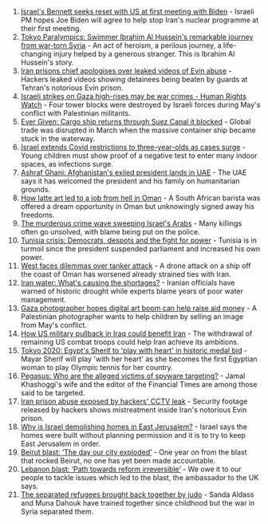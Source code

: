 1. [Israel's Bennett seeks reset with US at first meeting with Biden](https://www.bbc.co.uk/news/world-middle-east-58315818?at_medium=RSS&at_campaign=KARANGA) - Israeli PM hopes Joe Biden will agree to help stop Iran's nuclear programme at their first meeting.
2. [Tokyo Paralympics: Swimmer Ibrahim Al Hussein's remarkable journey from war-torn Syria](https://www.bbc.co.uk/sport/disability-sport/58233760?at_medium=RSS&at_campaign=KARANGA) - An act of heroism, a perilous journey, a life-changing injury helped by a generous stranger. This is Ibrahim Al Hussein's story.
3. [Iran prisons chief apologises over leaked videos of Evin abuse](https://www.bbc.co.uk/news/world-middle-east-58315816?at_medium=RSS&at_campaign=KARANGA) - Hackers leaked videos showing detainees being beaten by guards at Tehran's notorious Evin prison.
4. [Israeli strikes on Gaza high-rises may be war crimes - Human Rights Watch](https://www.bbc.co.uk/news/world-middle-east-58305586?at_medium=RSS&at_campaign=KARANGA) - Four tower blocks were destroyed by Israeli forces during May's conflict with Palestinian militants.
5. [Ever Given: Cargo ship returns through Suez Canal it blocked](https://www.bbc.co.uk/news/world-middle-east-58288512?at_medium=RSS&at_campaign=KARANGA) - Global trade was disrupted in March when the massive container ship became stuck in the waterway.
6. [Israel extends Covid restrictions to three-year-olds as cases surge](https://www.bbc.co.uk/news/world-middle-east-58245285?at_medium=RSS&at_campaign=KARANGA) - Young children must show proof of a negative test to enter many indoor spaces, as infections surge.
7. [Ashraf Ghani: Afghanistan's exiled president lands in UAE](https://www.bbc.co.uk/news/world-asia-58260902?at_medium=RSS&at_campaign=KARANGA) - The UAE says it has welcomed the president and his family on humanitarian grounds.
8. [How latte art led to a job from hell in Oman](https://www.bbc.co.uk/news/world-africa-57990393?at_medium=RSS&at_campaign=KARANGA) - A South African barista was offered a dream opportunity in Oman but unknowingly signed away his freedoms.
9. [The murderous crime wave sweeping Israel's Arabs](https://www.bbc.co.uk/news/world-middle-east-58183954?at_medium=RSS&at_campaign=KARANGA) - Many killings often go unsolved, with blame being put on the police.
10. [Tunisia crisis: Democrats, despots and the fight for power](https://www.bbc.co.uk/news/world-africa-58071263?at_medium=RSS&at_campaign=KARANGA) - Tunisia is in turmoil since the president suspended parliament and increased his own power.
11. [West faces dilemmas over tanker attack](https://www.bbc.co.uk/news/world-middle-east-58061401?at_medium=RSS&at_campaign=KARANGA) - A drone attack on a ship off the coast of Oman has worsened already strained ties with Iran.
12. [Iran water: What's causing the shortages?](https://www.bbc.co.uk/news/58012290?at_medium=RSS&at_campaign=KARANGA) - Iranian officials have warned of historic drought while experts blame years of poor water management.
13. [Gaza photographer hopes digital art boom can help raise aid money](https://www.bbc.co.uk/news/world-middle-east-57970467?at_medium=RSS&at_campaign=KARANGA) - A Palestinian photographer wants to help children by selling an image from May's conflict.
14. [How US military pullback in Iraq could benefit Iran](https://www.bbc.co.uk/news/world-middle-east-57976007?at_medium=RSS&at_campaign=KARANGA) - The withdrawal of remaining US combat troops could help Iran achieve its ambitions.
15. [Tokyo 2020: Egypt's Sherif to 'play with heart' in historic medal bid](https://www.bbc.co.uk/sport/africa/57844534?at_medium=RSS&at_campaign=KARANGA) - Mayar Sherif will play 'with her heart' as she becomes the first Egyptian woman to play Olympic tennis for her country.
16. [Pegasus: Who are the alleged victims of spyware targeting?](https://www.bbc.co.uk/news/world-57891506?at_medium=RSS&at_campaign=KARANGA) - Jamal Khashoggi's wife and the editor of the Financial Times are among those said to be targeted.
17. [Iran prison abuse exposed by hackers' CCTV leak](https://www.bbc.co.uk/news/world-middle-east-58315829?at_medium=RSS&at_campaign=KARANGA) - Security footage released by hackers shows mistreatment inside Iran's notorious Evin prison.
18. [Why is Israel demolishing homes in East Jerusalem?](https://www.bbc.co.uk/news/world-middle-east-58201218?at_medium=RSS&at_campaign=KARANGA) - Israel says the homes were built without planning permission and it is to try to keep East Jerusalem in order.
19. [Beirut blast: ‘The day our city exploded’](https://www.bbc.co.uk/news/world-middle-east-58076999?at_medium=RSS&at_campaign=KARANGA) - One year on from the blast that rocked Beirut, no one has yet been made accountable.
20. [Lebanon blast: ‘Path towards reform irreversible’](https://www.bbc.co.uk/news/world-middle-east-58091119?at_medium=RSS&at_campaign=KARANGA) - We owe it to our people to tackle issues which led to the blast, the ambassador to the UK says.
21. [The separated refugees brought back together by judo](https://www.bbc.co.uk/news/world-58020945?at_medium=RSS&at_campaign=KARANGA) - Sanda Aldass and Muna Dahouk have trained together since childhood but the war in Syria separated them.
